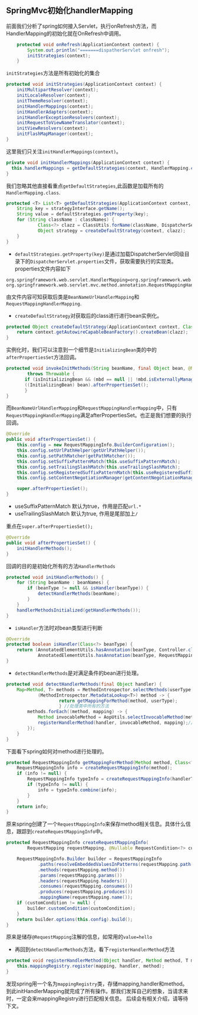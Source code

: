## SpringMvc初始化handlerMapping

前面我们分析了spring如何接入Servlet，执行onRefresh方法，而HandlerMapping的初始化就在OnRefresh中调用。

```java
    protected void onRefresh(ApplicationContext context) {
        System.out.println("=======dispatherServlet onfresh");
        initStrategies(context);
    }
```
`initStrategies`方法是所有初始化的集合
```java
protected void initStrategies(ApplicationContext context) {
    initMultipartResolver(context);
    initLocaleResolver(context);
    initThemeResolver(context);
    initHandlerMappings(context);
    initHandlerAdapters(context);
    initHandlerExceptionResolvers(context);
    initRequestToViewNameTranslator(context);
    initViewResolvers(context);
    initFlashMapManager(context);
}
```
这里我们只关注`initHandlerMappings(context)`。
```java
private void initHandlerMappings(ApplicationContext context) {
  this.handlerMappings = getDefaultStrategies(context, HandlerMapping.class);
}
```
我们忽略其他直接看重点`getDefaultStrategies`,此函数是加载所有的`HandlerMapping.class`.
```java
protected <T> List<T> getDefaultStrategies(ApplicationContext context, Class<T> strategyInterface) {
    String key = strategyInterface.getName();
	String value = defaultStrategies.getProperty(key);
    for (String className : classNames) {
            Class<?> clazz = ClassUtils.forName(className, DispatcherServlet.class.getClassLoader());
            Object strategy = createDefaultStrategy(context, clazz); 
    }
}
```
* `defaultStrategies.getProperty(key)`是通过加载DispatcherServlet同级目录下的`DispatcherServlet.properties`文件，获取需要执行的实现类。properties文件内容如下
```properties
org.springframework.web.servlet.HandlerMapping=org.springframework.web.servlet.handler.BeanNameUrlHandlerMapping,\
org.springframework.web.servlet.mvc.method.annotation.RequestMappingHandlerMapping
```
由文件内容可知获取后类是`BeanNameUrlHandlerMapping`和`RequestMappingHandlerMapping`.
*  `createDefaultStrategy`对获取后的class进行进行bean实例化。
```java
protected Object createDefaultStrategy(ApplicationContext context, Class<?> clazz) {
    return context.getAutowireCapableBeanFactory().createBean(clazz);
}
```
实例化时，我们可以注意到一个细节是`InitializingBean`类的中的`afterPropertiesSet`方法回调。
```java
protected void invokeInitMethods(String beanName, final Object bean, @Nullable RootBeanDefinition mbd)
        throws Throwable {
       if (isInitializingBean && (mbd == null || !mbd.isExternallyManagedInitMethod("afterPropertiesSet"))) {
       ((InitializingBean) bean).afterPropertiesSet();
       }   
}
```
而`BeanNameUrlHandlerMapping`和`RequestMappingHandlerMapping`中，只有`RequestMappingHandlerMapping`满足afterPropertiesSet。也正是我们想要的执行回调。
```java
@Override
public void afterPropertiesSet() {
    this.config = new RequestMappingInfo.BuilderConfiguration();
    this.config.setUrlPathHelper(getUrlPathHelper());
    this.config.setPathMatcher(getPathMatcher());
    this.config.setSuffixPatternMatch(this.useSuffixPatternMatch);
    this.config.setTrailingSlashMatch(this.useTrailingSlashMatch);
    this.config.setRegisteredSuffixPatternMatch(this.useRegisteredSuffixPatternMatch);
    this.config.setContentNegotiationManager(getContentNegotiationManager());

    super.afterPropertiesSet();
}
```
* useSuffixPatternMatch 默认为true，作用是匹配`url.*`
* useTrailingSlashMatch 默认为true, 作用是尾部加上`/`

重点在`super.afterPropertiesSet();`
```java
@Override
public void afterPropertiesSet() {
    initHandlerMethods();
}
```
回调的目的是初始化所有的方法`HandlerMethods`
```java
protected void initHandlerMethods() {
    for (String beanName : beanNames) {
        if (beanType != null && isHandler(beanType)) {
            detectHandlerMethods(beanName);
        }
    }
    handlerMethodsInitialized(getHandlerMethods());
}
```
* `isHandler`方法时对bean类型进行判断
```java
@Override
protected boolean isHandler(Class<?> beanType) {
    return (AnnotatedElementUtils.hasAnnotation(beanType, Controller.class) ||
            AnnotatedElementUtils.hasAnnotation(beanType, RequestMapping.class));
}
```
* `detectHandlerMethods`是对满足条件的bean进行处理。
```java
protected void detectHandlerMethods(final Object handler) {
    Map<Method, T> methods = MethodIntrospector.selectMethods(userType,
            (MethodIntrospector.MetadataLookup<T>) method -> {
                    return getMappingForMethod(method, userType);
                    } //处理类中所有的方法
        methods.forEach((method, mapping) -> {
            Method invocableMethod = AopUtils.selectInvocableMethod(method, userType);
            registerHandlerMethod(handler, invocableMethod, mapping);//把每个处理过后的method,和处理时的相关信息mapping保存
        });
    }
}
```
下面看下spring如何对method进行处理的。
```java
protected RequestMappingInfo getMappingForMethod(Method method, Class<?> handlerType) {
    RequestMappingInfo info = createRequestMappingInfo(method);
    if (info != null) {
        RequestMappingInfo typeInfo = createRequestMappingInfo(handlerType);
        if (typeInfo != null) {
            info = typeInfo.combine(info);
        }
    }
    return info;
}
```
原来spring创建了一个`RequestMappingInfo`来保存method相关信息。具体什么信息，跟踪到`createRequestMappingInfo`中。
```java
protected RequestMappingInfo createRequestMappingInfo(
        RequestMapping requestMapping, @Nullable RequestCondition<?> customCondition) {

    RequestMappingInfo.Builder builder = RequestMappingInfo
            .paths(resolveEmbeddedValuesInPatterns(requestMapping.path()))
            .methods(requestMapping.method())
            .params(requestMapping.params())
            .headers(requestMapping.headers())
            .consumes(requestMapping.consumes())
            .produces(requestMapping.produces())
            .mappingName(requestMapping.name());
    if (customCondition != null) {
        builder.customCondition(customCondition);
    }
    return builder.options(this.config).build();
}
```
原来是储存`@RequestMapping`注解的信息，如常用的`value=hello`
* 再回到`detectHandlerMethods`方法，看下`registerHandlerMethod`方法
```java
protected void registerHandlerMethod(Object handler, Method method, T mapping) {
    this.mappingRegistry.register(mapping, handler, method);
}
```
发现spring用一个名为`mappingRegistry`类，存储mapping,handler和method。
到此initHandlerMapping就完成了所有操作。那我们发挥自己的想象，当请求来时，一定会来mappingRegistry进行匹配相关信息。
后续会有相关介绍，请等待下文。